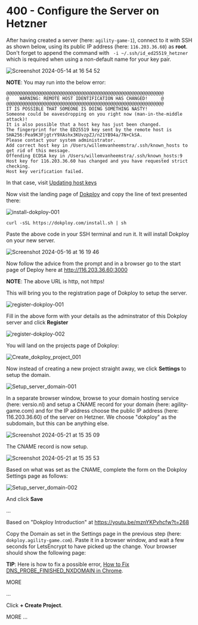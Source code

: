 # 400 - Configure the Server on Hetzner

 After having created a server (here: ```agility-game-1```), connect to it with SSH as shown below, using its public IP address (here: ```116.203.36.60```) as **root**. Don't forget to append the command with ``` -i ~/.ssh/id_ed25519_hetzner``` which is required when using a non-default name for your key pair.

![Screenshot 2024-05-14 at 16 54 52](https://github.com/agility-game/dokploy/assets/1499433/225a3eb6-90ec-4905-a38b-c6ecaef5b42a)

**NOTE**: You may run into the below error:

```
@@@@@@@@@@@@@@@@@@@@@@@@@@@@@@@@@@@@@@@@@@@@@@@@@@@@@@@@@@@
@    WARNING: REMOTE HOST IDENTIFICATION HAS CHANGED!     @
@@@@@@@@@@@@@@@@@@@@@@@@@@@@@@@@@@@@@@@@@@@@@@@@@@@@@@@@@@@
IT IS POSSIBLE THAT SOMEONE IS DOING SOMETHING NASTY!
Someone could be eavesdropping on you right now (man-in-the-middle attack)!
It is also possible that a host key has just been changed.
The fingerprint for the ED25519 key sent by the remote host is
SHA256:Pea9K3FjgtrY9XAshx3KUvzpZJ/n21YB94a/7N+CkSA.
Please contact your system administrator.
Add correct host key in /Users/willemvanheemstra/.ssh/known_hosts to get rid of this message.
Offending ECDSA key in /Users/willemvanheemstra/.ssh/known_hosts:9
Host key for 116.203.36.60 has changed and you have requested strict checking.
Host key verification failed.
```

In that case, visit [Updating host keys](https://help.dreamhost.com/hc/en-us/articles/217239087-Updating-host-keys)

Now visit the landing page of [Dokploy](dokploy.com) and copy the line of text presented there:


![install-dokploy-001](https://github.com/agility-game/dokploy/assets/1499433/43f9a1b6-6a99-4f97-8a3e-36faeb39910a)

```
curl -sSL https://dokploy.com/install.sh | sh
```

Paste the above code in your SSH terminal and run it. It will install Dokploy on your new server.

![Screenshot 2024-05-16 at 16 19 46](https://github.com/agility-game/dokploy/assets/1499433/7e7b0642-ae68-4d49-994f-49a9cb2e7a93)

Now follow the advice from the prompt and in a browser go to the start page of Deploy here at http://116.203.36.60:3000

**NOTE**: The above URL is http, not https!

This will bring you to the registration page of Dokploy to setup the server.

![register-dokploy-001](https://github.com/agility-game/dokploy/assets/1499433/326f41b7-d51f-496a-b8bd-4800802203bb)

Fill in the above form with your details as the adminstrator of this Dokploy server and click **Register**

![register-dokploy-002](https://github.com/agility-game/dokploy/assets/1499433/4eceda92-ea2f-4b38-9079-8fed7b4aefd0)

You will land on the projects page of Dokploy:

![Create_dokploy_project_001](https://github.com/agility-game/dokploy/assets/1499433/2e026822-ad48-42bd-8374-eb6a5001114a)

Now instead of creating a new project straight away, we click **Settings** to setup the domain.

![Setup_server_domain-001](https://github.com/agility-game/dokploy/assets/1499433/282b8439-7a58-49de-bf1c-fcc56bc998ee)

In a separate browser window, browse to your domain hosting service (here: versio.nl) and setup a CNAME record for your domain (here: agility-game.com) and for the IP address choose the public IP address (here: 116.203.36.60) of the server on Hetzner. We choose "dokploy" as the subdomain, but this can be anything else.

![Screenshot 2024-05-21 at 15 35 09](https://github.com/agility-game/dokploy/assets/1499433/01cb9553-a023-47f0-9647-f2bf8dacfef2)

The CNAME record is now setup.

![Screenshot 2024-05-21 at 15 35 53](https://github.com/agility-game/dokploy/assets/1499433/87289317-52d4-4bfe-a472-dbe3f391c205)

Based on what was set as the CNAME, complete the form on the Dokploy Settings page as follows:

![Setup_server_domain-002](https://github.com/agility-game/dokploy/assets/1499433/84248d1b-7c92-43db-9827-7c253018a20f)

And click **Save**

...

Based on "Dokploy Introduction" at https://youtu.be/mznYKPvhcfw?t=268

Copy the Domain as set in the Settings page in the previous step (here: ```dokploy.agility-game.com```). Paste it in a browser window, and wait a few seconds for LetsEncrypt to have picked up the change. Your browser should show the following page:

**TIP**: Here is how to fix a possible error, [How to Fix DNS_PROBE_FINISHED_NXDOMAIN in Chrome](https://www.youtube.com/watch?v=AgeJhUvEezo).

MORE

...

Click **+ Create Project**.

MORE ...
